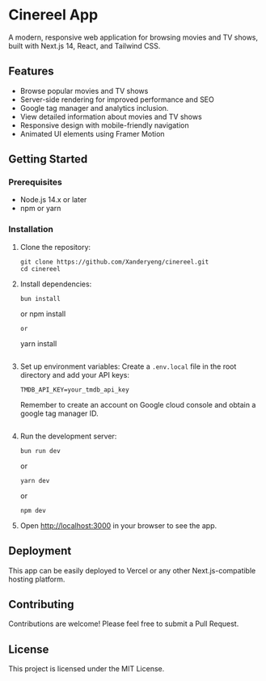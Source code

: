 # Cinereel App

A modern, responsive web application for browsing movies and TV shows, built with Next.js 14, React, and Tailwind CSS.

## Features

- Browse popular movies and TV shows
- Server-side rendering for improved performance and SEO
- Google tag manager and analytics inclusion.
- View detailed information about movies and TV shows
- Responsive design with mobile-friendly navigation
- Animated UI elements using Framer Motion

## Getting Started

### Prerequisites

- Node.js 14.x or later
- npm or yarn

### Installation

1. Clone the repository:
   ```
   git clone https://github.com/Xanderyeng/cinereel.git
   cd cinereel
   ```

2. Install dependencies:
   ```
   bun install
   ```
   or
   npm install
   ```
   or
   ```
   yarn install
   ```

3. Set up environment variables:
   Create a `.env.local` file in the root directory and add your API keys:
   ```
   TMDB_API_KEY=your_tmdb_api_key
   ```
   Remember to create an account on Google cloud console and obtain a google tag manager ID.
   ```

4. Run the development server:
   ```
   bun run dev
   ```
   or
   ```
   yarn dev
   ```
   or
   ```
   npm dev
   ```

5. Open [http://localhost:3000](http://localhost:3000) in your browser to see the app.

## Deployment

This app can be easily deployed to Vercel or any other Next.js-compatible hosting platform.

## Contributing

Contributions are welcome! Please feel free to submit a Pull Request.

## License

This project is licensed under the MIT License.